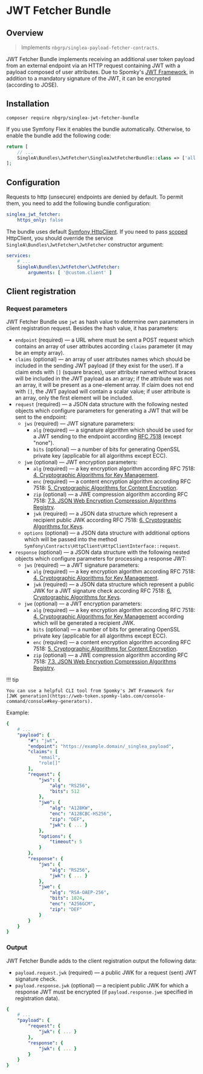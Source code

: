 # JWT Fetcher Bundle

## Overview

> Implements `nbgrp/singlea-payload-fetcher-contracts`.

JWT Fetcher Bundle implements receiving an additional user token payload from an external endpoint
via an HTTP request containing JWT with a payload composed of user attributes. Due to Spomky's
[JWT Framework](https://github.com/web-token/jwt-framework/), in addition to a mandatory signature
of the JWT, it can be encrypted (according to JOSE).

## Installation

```
composer require nbgrp/singlea-jwt-fetcher-bundle
```

If you use Symfony Flex it enables the bundle automatically. Otherwise, to enable the bundle add the
following code:

``` php title="config/bundles.php"
return [
    // ...
    SingleA\Bundles\JwtFetcher\SingleaJwtFetcherBundle::class => ['all' => true],
];
```

## Configuration

Requests to http (unsecure) endpoints are denied by default. To permit them, you need to add the
following bundle configuration:

``` yaml title="config/packages/singlea_jwt_fetcher.yaml"
singlea_jwt_fetcher:
    https_only: false
```

The bundle uses default [Symfony HttpClient](https://symfony.com/doc/current/http_client.html). If
you need to pass [scoped](https://symfony.com/doc/current/http_client.html#scoping-client)
HttpClient, you should override the service `SingleA\Bundles\JwtFetcher\JwtFetcher` constructor
argument:

``` yaml title="services.yaml"
services:
    # ...
    SingleA\Bundles\JwtFetcher\JwtFetcher:
        arguments: [ '@custom.client' ]

```

## Client registration

### Request parameters

JWT Fetcher Bundle use `jwt` as hash value to determine own parameters in client registration
request. Besides the hash value, it has parameters:

* `endpoint` (required) — a URL where must be sent a POST request which contains an array of user
  attributes according `claims` parameter (it may be an empty array).
* `claims` (optional) — an array of user attributes names which should be included in the sending
  JWT payload (if they exist for the user). If a claim ends with `[]` (square braces), user
  attribute named without braces will be included in the JWT payload as an array; if the attribute
  was not an array, it will be present as a one-element array. If claim does not end with `[]`, the
  JWT payload will contain a scalar value; if user attribute is an array, only the first element
  will be included.
* `request` (required) — a JSON data structure with the following nested objects which configure
  parameters for generating a JWT that will be sent to the endpoint:
    * `jws` (required) — JWT signature parameters:
        * `alg` (required) — a signature algorithm which should be used for a JWT sending to the
          endpoint according [RFC 7518](https://www.rfc-editor.org/rfc/rfc7518.html#section-3.1)
          (except "none").
        * `bits` (optional) — a number of bits for generating OpenSSL private key (applicable for
          all algorithms except ECC).
    * `jwe` (optional) — JWT encryption parameters:
        * `alg` (required) — a key encryption algorithm according RFC 7518:
          [4. Cryptographic Algorithms for Key Management](https://www.rfc-editor.org/rfc/rfc7518.html#section-4).
        * `enc` (required) — a content encryption algorithm according RFC 7518:
          [5. Cryptographic Algorithms for Content Encryption](https://www.rfc-editor.org/rfc/rfc7518.html#section-5).
        * `zip` (optional) — a JWE compression algorithm according RFC 7518:
          [7.3. JSON Web Encryption Compression Algorithms Registry](https://www.rfc-editor.org/rfc/rfc7518.html#section-7.3).
        * `jwk` (required) — a JSON data structure which represent a recipient public JWK according
          RFC 7518:
          [6. Cryptographic Algorithms for Keys](https://www.rfc-editor.org/rfc/rfc7518.html#section-6).
    * `options` (optional) — a JSON data structure with additional options which will be passed into
      the method `Symfony\Contracts\HttpClient\HttpClientInterface::request`.
* `response` (optional) — a JSON data structure with the following nested objects which configure
  parameters for processing a response JWT:
    * `jws` (required) — a JWT signature parameters:
        * `alg` (required) — a key encryption algorithm according RFC 7518:
          [4. Cryptographic Algorithms for Key Management](https://www.rfc-editor.org/rfc/rfc7518.html#section-4).
        * `jwk` (required) — a JSON data structure which represent a public JWK for a JWT signature
          check according RFC 7518:
          [6. Cryptographic Algorithms for Keys](https://www.rfc-editor.org/rfc/rfc7518.html#section-6).
    * `jwe` (optional) — a JWT encryption parameters:
        * `alg` (required) — a key encryption algorithm according RFC 7518:
          [4. Cryptographic Algorithms for Key Management](https://www.rfc-editor.org/rfc/rfc7518.html#section-4)
          according which will be generated a recipient JWK.
        * `bits` (optional) — a number of bits for generating OpenSSL private key (applicable for
          all algorithms except ECC).
        * `enc` (required) — a content encryption algorithm according RFC 7518:
          [5. Cryptographic Algorithms for Content Encryption](https://www.rfc-editor.org/rfc/rfc7518.html#section-5).
        * `zip` (optional) — a JWE compression algorithm according RFC 7518:
          [7.3. JSON Web Encryption Compression Algorithms Registry](https://www.rfc-editor.org/rfc/rfc7518.html#section-7.3).

!!! tip

    You can use a helpful CLI tool from Spomky's JWT Framework for
    [JWK generation](https://web-token.spomky-labs.com/console-command/console#key-generators).

Example:

``` yaml
{
    # ...
    "payload": {
        "#": "jwt",
        "endpoint": "https://example.domain/_singlea_payload",
        "claims": [
            "email",
            "role[]"
        ],
        "request": {
            "jws": {
                "alg": "RS256",
                "bits": 512
            },
            "jwe": {
                "alg": "A128KW",
                "enc": "A128CBC-HS256",
                "zip": "DEF",
                "jwk": { ... }
            },
            "options": {
                "timeout": 5
            }
        },
        "response": {
            "jws": {
                "alg": "RS256",
                "jwk": { ... }
            },
            "jwe": {
                "alg": "RSA-OAEP-256",
                "bits": 1024,
                "enc": "A256GCM",
                "zip": "DEF"
            }
        }
    }
}
```

### Output

JWT Fetcher Bundle adds to the client registration output the following data:

* `payload.request.jwk` (required) — a public JWK for a request (sent) JWT signature check.
* `payload.response.jwk` (optional) — a recipient public JWK for which a response JWT must be
  encrypted (if `payload.response.jwe` specified in registration data).

``` yaml
{
    # ...
    "payload": {
        "request": {
            "jwk": { ... }
        },
        "response": {
            "jwk": { ... }
        }
    }
}
```
